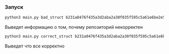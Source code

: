 ### Запуск
```bash
python3 main.py bad_struct b231a0476f435a3d2aba2a30f035f595c5a61e6be2e5cea6623eb5563b4f1ba4
```
Выведет информацию о том, почему репозиторий некорректен

```bash
python3 main.py correct_struct b231a0476f435a3d2aba2a30f035f595c5a61e6be2e5cea6623eb5563b4f1ba4
```
Выведет что все корректно

